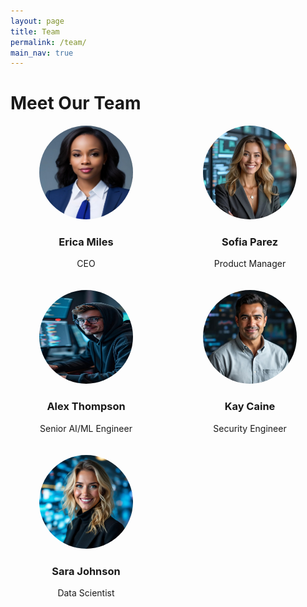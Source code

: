 ```yaml
---
layout: page
title: Team
permalink: /team/
main_nav: true
---
```


# Meet Our Team

<div style="display: grid; grid-template-columns: repeat(auto-fit, minmax(200px, 1fr)); gap: 20px;">

  <div style="text-align: center;">
    <img src="./assets/emp1.jpg" alt="Employee 1" style="width: 150px; height: 150px; border-radius: 50%;">
    <h3>Erica Miles</h3>
    <p>CEO</p>
  </div>

  <div style="text-align: center;">
    <img src="./assets/emp2.jpg" alt="Employee 2" style="width: 150px; height: 150px; border-radius: 50%;">
    <h3>Sofia Parez</h3>
    <p>Product Manager</p>
  </div>

  <div style="text-align: center;">
    <img src="./assets/emp3.jpg" alt="Employee 3" style="width: 150px; height: 150px; border-radius: 50%;">
    <h3>Alex Thompson</h3>
    <p>Senior AI/ML Engineer</p>
  </div>

  <div style="text-align: center;">
    <img src="./assets/emp4.jpg" alt="Employee 4" style="width: 150px; height: 150px; border-radius: 50%;">
    <h3>Kay Caine</h3>
    <p>Security Engineer</p>
  </div>

  <div style="text-align: center;">
    <img src="./assets/emp5.jpg" alt="Employee 5" style="width: 150px; height: 150px; border-radius: 50%;">
    <h3>Sara Johnson</h3>
    <p>Data Scientist</p>
  </div>

</div>

